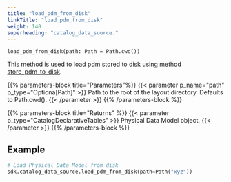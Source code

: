 ```yaml
---
title: "load_pdm_from_disk"
linkTitle: "load_pdm_from_disk"
weight: 140
superheading: "catalog_data_source."
---
```


``load_pdm_from_disk(path: Path = Path.cwd())``

This method is used to load pdm stored to disk using method [store_pdm_to_disk](../store_pdm_to_disk/).


{{% parameters-block  title="Parameters"%}}
{{< parameter p_name="path" p_type="Optiona[Path]" >}}
Path to the root of the layout directory. Defaults to Path.cwd().
{{< /parameter >}}
{{% /parameters-block %}}

{{% parameters-block title="Returns" %}}
{{< parameter p_type="CatalogDeclarativeTables" >}}
Physical Data Model object.
{{< /parameter >}}
{{% /parameters-block %}}

## Example

```Python
# Load Physical Data Model from disk
sdk.catalog_data_source.load_pdm_from_disk(path=Path("xyz"))
```
